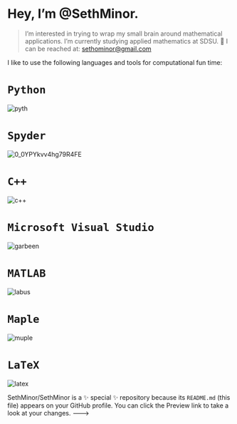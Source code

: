 # Hey, I’m @SethMinor.
> I’m interested in trying to wrap my small brain around mathematical applications.
> I’m currently studying applied mathematics at SDSU. 🌱
> I can be reached at: sethominor@gmail.com

I like to use the following languages and tools for computational fun time:
# `Python`
![pyth](https://user-images.githubusercontent.com/97004318/163936751-71cc5993-52d6-4d21-addd-b31dc944ed5f.png)
# `Spyder`
![0_0YPYkvv4hg79R4FE](https://user-images.githubusercontent.com/97004318/163936896-2381f98f-f7e6-4145-ae7b-3599cbf8f23b.png)
# `C++`
![c++](https://user-images.githubusercontent.com/97004318/163937169-65dda268-bb59-4677-8951-a198936b5e91.jpg)
# `Microsoft Visual Studio`
![garbeen](https://user-images.githubusercontent.com/97004318/163937380-f4299c72-c2f0-4145-801f-e6e4c94c13af.png)
# `MATLAB`
![labus](https://user-images.githubusercontent.com/97004318/163937500-0153dc00-204c-452b-b86c-3207f4df4f95.jpg)
# `Maple`
![muple](https://user-images.githubusercontent.com/97004318/163938024-e9970e7a-add3-4a5f-969c-a3e551ca389f.png)
# `LaTeX`
![latex](https://user-images.githubusercontent.com/97004318/163938124-9b4c03d9-f6e4-40b6-bd80-05d074646f85.png)


SethMinor/SethMinor is a ✨ special ✨ repository because its `README.md` (this file) appears on your GitHub profile.
You can click the Preview link to take a look at your changes.
--->
